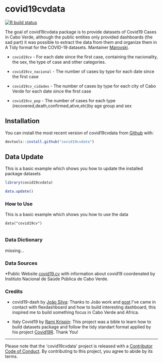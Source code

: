 
# covid19cvdata

<!-- badges: start -->

[![R build status](https://github.com/marovski/covid-19-cabo-verde-data/workflows/R-CMD-check/badge.svg)](https://github.com/marovski/covid-19-cabo-verde-data/actions)
<!-- badges: end -->

The goal of covid19cvdata package is to provide datasets of Covid19 Cases in Cabo Verde, although the public entities only provided dashboards (the sad part) it was possible to extract the data from them and organize them in A Tidy format for the COVID-19 datasets.
Mantainer [Marovski](https://github.com/marovski).

* `covid19cv` - For each date since the first case, containing the nacionality, the sex, the type of case and other categories.

+ `covid19cv_nacional` - The number of cases by type for each date since the first case

* `covid19cv_cidades` - The number of cases by type for each city of Cabo Verde for each date since the first case

* `covid19cv_pop` - The number of cases for each type (recovered,death,confirmed,ative,etc)by age group and sex



## Installation

You can install the most recent version of covid19cvdata from [Github](https://github.com/marovski/covid19cvdata) with:

``` r
devtools::install.github("covid19cvdata")
```

## Data Update

This is a basic example which shows you how to update the installed package datasets

``` r
library(covid19cvdata)

data.update()

```

### How to Use

This is a basic example which shows you how to use the data

```{r} 
data("covid19cv")


```
### Data Dictionary

missing...

### Data Sources

*Public Website [covid19.cv](www.covid19.cv) with information about covid19 coordenated by Instituto Nacional de Saúde Pública de Cabo Verde.

### Credits

+ covid19-dash by [João Silva](https://rpubs.com/joaosilva/covid19-dash): Thanks to João work and [post](https://www.linkedin.com/posts/antonio-joao_rpubs-covid-19-dashboard-activity-6647282965627850752-LvFd) I've came in contact with flexdashboard and how to build interesting dashboard, this inspired me to build something focus in Cabo Verde and Africa.

* Italy Covid19 by [Rami Krispin](https://ramikrispin.github.io/italy_dash/#about): This project was a bible to learn how to build datasets package and follow the tidy standart format applied by his project [Covid19R](https://covid19r.github.io/documentation/index.html). Thank You!



-------------------
Please note that the 'covid19cvdata' project is released with a [Contributor Code of Conduct](.github/CODE_OF_CONDUCT.md). By contributing to this project, you agree to abide by its terms.
